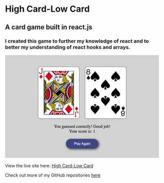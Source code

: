 # High Card-Low Card
## A card game built in react.js
### I created this game to further my knowledge of react and to better my understanding of react hooks and arrays. 
![A sceen-capture of the app gameplay.](./screenshot.png) 
    
View the live site here: [High Card-Low Card](https://rileygcastle.github.io/highCard-lowCard/) 

Check out more of my GitHub repositories [here](https://github.com/rileygcastle) 
